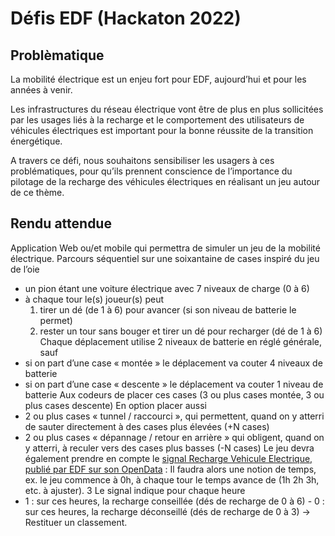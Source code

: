 # Défis EDF (Hackaton 2022)

## Problèmatique
La mobilité électrique est un enjeu fort pour EDF, aujourd’hui et pour les années à venir.

Les infrastructures du réseau électrique vont être de plus en plus sollicitées par les usages
liés à la recharge et le comportement des utilisateurs de véhicules électriques est important
pour la bonne réussite de la transition énergétique.

A travers ce défi, nous souhaitons sensibiliser les usagers à ces problématiques, pour qu’ils
prennent conscience de l’importance du pilotage de la recharge des véhicules électriques en
réalisant un jeu autour de ce thème.

## Rendu attendue

Application Web ou/et mobile qui permettra de simuler un jeu de la mobilité électrique.
Parcours séquentiel sur une soixantaine de cases inspiré du jeu de l’oie
- un pion étant une voiture électrique avec 7 niveaux de charge (0 à 6)
- à chaque tour le(s) joueur(s) peut
    1. tirer un dé (de 1 à 6) pour avancer (si son niveau de batterie le permet)
    2. rester un tour sans bouger et tirer un dé pour recharger (dé de 1 à 6) Chaque
déplacement utilise 2 niveaux de batterie en réglé générale, sauf
- si on part d’une case « montée » le déplacement va couter 4 niveaux de batterie
- si on part d’une case « descente » le déplacement va couter 1 niveau de batterie
Aux codeurs de placer ces cases (3 ou plus cases montée, 3 ou plus cases descente)
En option placer aussi
- 2 ou plus cases « tunnel / raccourci », qui permettent, quand on y atterri de sauter
directement à des cases plus élevées (+N cases)
- 2 ou plus cases « dépannage / retour en arrière » qui obligent, quand on y atterri, à reculer
vers des cases plus basses (-N cases)
Le jeu devra également prendre en compte le [signal Recharge Vehicule Electrique, publié
par EDF sur son OpenData](https://opendata-corse.edf.fr/explore/dataset/signal-reseau-corse-recharge-vehicule-electrique/information/) :
Il faudra alors une notion de temps, ex. le jeu commence à 0h, à chaque tour le temps
avance de (1h 2h 3h, etc. à ajuster).
3
Le signal indique pour chaque heure
- 1 : sur ces heures, la recharge conseillée (dés de recharge de 0 à 6) - 0 : sur ces heures, la
recharge déconseillé (dés de recharge de 0 à 3)
-> Restituer un classement.
